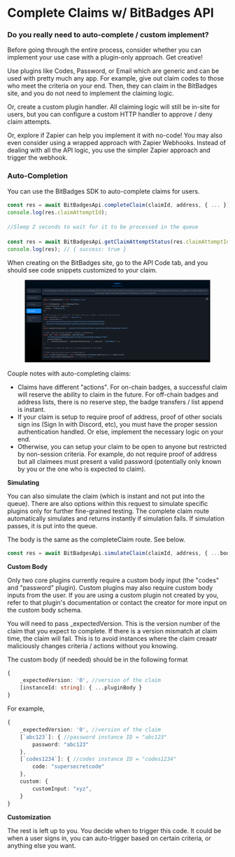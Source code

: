 # Complete Claims w/ BitBadges API

### Do you really need to auto-complete / custom implement?

Before going through the entire process, consider whether you can implement your use case with a plugin-only approach. Get creative!&#x20;

Use plugins like Codes, Password, or Email which are generic and can be used with pretty much any app. For example, give out claim codes to those who meet the criteria on your end. Then, they can claim in the BitBadges site, and you do not need to implement the claiming logic.

Or, create a custom plugin handler. All claiming logic will still be in-site for users, but you can configure a custom HTTP handler to approve / deny claim attempts.

Or, explore if Zapier can help you implement it with no-code! You may also even consider using a wrapped approach with Zapier Webhooks. Instead of dealing with all the API logic, you use the simpler Zapier approach and trigger the webhook.

### Auto-Completion

You can use the BitBadges SDK to auto-complete claims for users.

```typescript
const res = await BitBadgesApi.completeClaim(claimId, address, { ... });
console.log(res.claimAttemptId);

//Sleep 2 seconds to wait for it to be processed in the queue

const res = await BitBadgesApi.getClaimAttemptStatus(res.claimAttemptId);
console.log(res); // { success: true }
```

When creating on the BitBadges site, go to the API Code tab, and you should see code snippets customized to your claim.

<figure><img src="../../../.gitbook/assets/image (119).png" alt=""><figcaption></figcaption></figure>

Couple notes with auto-completing claims:

* Claims have different "actions". For on-chain badges, a successful claim will reserve the ability to claim in the future. For off-chain badges and address lists, there is no reserve step, the badge transfers / list append is instant.
* If your claim is setup to require proof of address, proof of other socials sign ins (Sign In with Discord, etc), you must have the proper session authentication handled. Or else, implement the necessary logic on your end.
* Otherwise, you can setup your claim to be open to anyone but restricted by non-session criteria. For example, do not require proof of address but all claimees must present a valid password (potentially only known by you or the one who is expected to claim).

**Simulating**

You can also simulate the claim (which is instant and not put into the queue). There are also options within this request to simulate specific plugins only for further fine-grained testing.  The complete claim route automatically simulates and returns instantly if simulation fails. If simulation passes, it is put into the queue.&#x20;

The body is the same as the completeClaim route. See below.

```typescript
const res = await BitBadgesApi.simulateClaim(claimId, address, { ...body });
```

**Custom Body**

Only two core plugins currently require a custom body input (the "codes" and "password" plugin). Custom plugins may also require custom body inputs from the user. If you are using a custom plugin not created by you, refer to that plugin's documentation or contact the creator for more input on the custom body schema.

You will need to pass \_expectedVersion. This is the version number of the claim that you expect to complete. If there is a version mismatch at claim time, the claim will fail. This is to avoid instances where the claim creaatr maliciously changes criteria / actions without you knowing.

The custom body (if needed) should be in the following format

```typescript
{
    _expectedVersion: '0', //version of the claim 
    [instanceId: string]: { ...pluginBody }
}
```

For example,

```typescript
{
    _expectedVersion: '0', //version of the claim 
    [`abc123`]: { //password instance ID = "abc123"
        password: "abc123"
    },
    [`codes1234`]: { //codes instance ID = "codes1234"
        code: "supersecretcode"
    },
    custom: {
        customInput: "xyz",
    }
}
```

**Customization**

The rest is left up to you. You decide when to trigger this code. It could be when a user signs in, you can auto-trigger based on certain criteria, or anything else you want.
